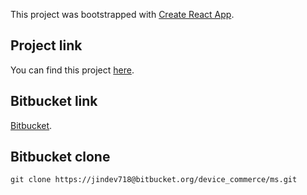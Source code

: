 This project was bootstrapped with [Create React App](https://github.com/facebook/create-react-app).

## Project link

You can find this project [here]().

## Bitbucket link

[Bitbucket](https://jindev718@bitbucket.org/device_commerce/ms.git).

## Bitbucket clone
`git clone https://jindev718@bitbucket.org/device_commerce/ms.git`
